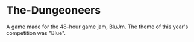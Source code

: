 # The-Dungeoneers
A game made for the 48-hour game jam, BluJm. The theme of this year's competition was "Blue".
